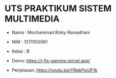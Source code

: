 # UTS PRAKTIKUM SISTEM MULTIMEDIA
- Nama   : Mochammad Rizky Ramadhani
- NIM    : 1217050081
- Kelas  : B

- Demo: https://i-fix-gamma.vercel.app/
- Penjelasan: https://youtu.be/YRebFtxUF1k

